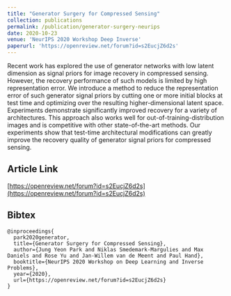 ```yaml
---
title: "Generator Surgery for Compressed Sensing"
collection: publications
permalink: /publication/generator-surgery-neurips
date: 2020-10-23
venue: 'NeurIPS 2020 Workshop Deep Inverse'
paperurl: 'https://openreview.net/forum?id=s2EucjZ6d2s'
---
```


Recent work has explored the use of generator networks with low latent dimension as signal priors for image recovery in compressed sensing. However, the recovery performance of such models is limited by high representation error. We introduce a method to reduce the representation error of such generator signal priors by cutting one or more initial blocks at test time and optimizing over the resulting higher-dimensional latent space. Experiments demonstrate significantly improved recovery for a variety of architectures. This approach also works well for out-of-training-distribution images and is competitive with other state-of-the-art methods. Our experiments show that test-time architectural modifications can greatly improve the recovery quality of generator signal priors for compressed sensing.

## Article Link

[https://openreview.net/forum?id=s2EucjZ6d2s](https://openreview.net/forum?id=s2EucjZ6d2s)

## Bibtex

```
@inproceedings{
  park2020generator,
  title={Generator Surgery for Compressed Sensing},
  author={Jung Yeon Park and Niklas Smedemark-Margulies and Max Daniels and Rose Yu and Jan-Willem van de Meent and Paul Hand},
  booktitle={NeurIPS 2020 Workshop on Deep Learning and Inverse Problems},
  year={2020},
  url={https://openreview.net/forum?id=s2EucjZ6d2s}
}
```


